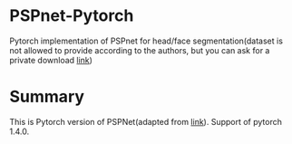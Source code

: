 # PSPnet-Pytorch
Pytorch implementation of PSPnet for head/face segmentation(dataset is not allowed to provide according to the authors, but you can ask for a private download [link](https://www.mut1ny.com/face-headsegmentation-dataset))

# Summary
This is Pytorch version of PSPNet(adapted from [link](https://github.com/Lextal/pspnet-pytorch)). Support of pytorch 1.4.0.

